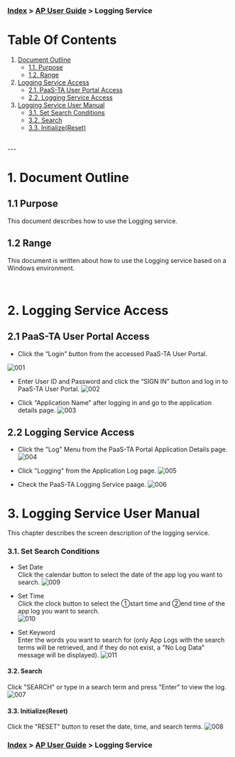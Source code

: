 ### [Index](https://github.com/PaaS-TA/Guide-eng/blob/master/README.md) > [AP User Guide](../README.md) > Logging Service


# Table Of Contents

1. [Document Outline](#1)
	- [1.1. Purpose](#1-1)
	- [1.2. Range](#1-2)
2. [Logging Service Access](#2)
	- [2.1. PaaS-TA User Portal Access](#2-1)
	- [2.2. Logging Service Access](#2-2)
3. [Logging Service User Manual](#3)
	- [3.1. Set Search Conditions](#3-1)
	- [3.2. Search](#3-2)
	- [3.3. Initialize(Reset)](#3-3)

<br/>
---

# <div id='1'/> 1. Document Outline
## <div id='1-1'/> 1.1 Purpose
This document describes how to use the Logging service.

## <div id='1-2'/> 1.2 Range
This document is written about how to use the Logging service based on a Windows environment.

<br/>

# <div id='2'/> 2. Logging Service Access

## <div id='2-1'/> 2.1 PaaS-TA User Portal Access
- Click the “Login” button from the accessed PaaS-TA User Portal.

![001]

- Enter User ID and Password and click the “SIGN IN” button and log in to PaaS-TA User Portal.
![002]

- Click "Application Name" after logging in and go to the application details page.
![003]

## <div id='2-2'/> 2.2 Logging Service Access

- Click the "Log" Menu from the PaaS-TA Portal Application Details page.
![004]

- Click "Logging" from the Application Log page.
![005]

- Check the PaaS-TA Logging Service paage.
![006]

# <div id='3'/> 3. Logging Service User Manual
This chapter describes the screen description of the logging service.

### <div id='3-1'/> 3.1. Set Search Conditions
- Set Date  
  Click the calendar button to select the date of the app log you want to search.
![009]

- Set Time  
  Click the clock button to select the ①start time and ②end time of the app log you want to search.  
![010]

- Set Keyword  
  Enter the words you want to search for (only App Logs with the search terms will be retrieved, and if they do not exist, a "No Log Data" message will be displayed).
![011]

#### <div id='3-2'/> 3.2. Search
Click "SEARCH" or type in a search term and press "Enter" to view the log.
![007]

#### <div id='3-3'/> 3.3. Initialize(Reset)
Click the "RESET" button to reset the date, time, and search terms.
![008]



[001]:./images/logging-service/image001.png
[002]:./images/logging-service/image002.png
[003]:./images/logging-service/image003.png
[004]:./images/logging-service/image004.png
[005]:./images/logging-service/image005.png
[006]:./images/logging-service/image006.png
[007]:./images/logging-service/image007.png
[008]:./images/logging-service/image008.png
[009]:./images/logging-service/image009.png
[010]:./images/logging-service/image010.png
[011]:./images/logging-service/image011.png


### [Index](https://github.com/PaaS-TA/Guide-eng/blob/master/README.md) > [AP User Guide](../README.md) > Logging Service
